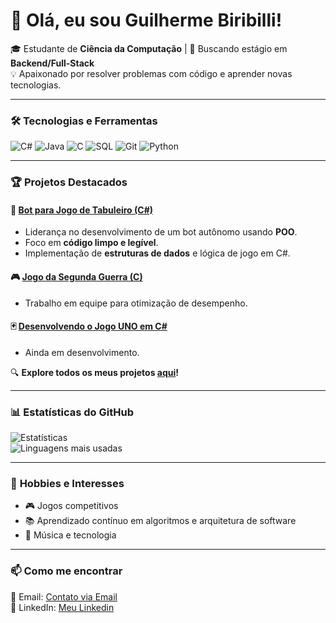 # 👋 Olá, eu sou Guilherme Biribilli!  

🎓 Estudante de **Ciência da Computação** | 🚀 Buscando estágio em **Backend/Full-Stack**  
💡 Apaixonado por resolver problemas com código e aprender novas tecnologias.  

---

### 🛠 **Tecnologias e Ferramentas**  

![C#](https://img.shields.io/badge/C%23-239120?style=for-the-badge&logo=c-sharp&logoColor=white)
![Java](https://img.shields.io/badge/Java-ED8B00?style=for-the-badge&logo=openjdk&logoColor=white)
![C](https://img.shields.io/badge/C-00599C?style=for-the-badge&logo=c&logoColor=white)
![SQL](https://img.shields.io/badge/SQL-4479A1?style=for-the-badge&logo=mysql&logoColor=white)
![Git](https://img.shields.io/badge/Git-F05032?style=for-the-badge&logo=git&logoColor=white)
![Python](https://img.shields.io/badge/Python-F05032?style=for-the-badge&logo=git&logoColor=white)

---

### 🏆 **Projetos Destacados**  

#### 🤖 [Bot para Jogo de Tabuleiro (C#)](https://github.com/ledros0/PI-3)  
- Liderança no desenvolvimento de um bot autônomo usando **POO**.  
- Foco em **código limpo e legível**.  
- Implementação de **estruturas de dados** e lógica de jogo em C#.  
#### 🎮 [Jogo da Segunda Guerra (C)](https://github.com/gbiribilli/Pi2-NA-Espanha) 
- Trabalho em equipe para otimização de desempenho.  
#### 🃏 [Desenvolvendo o Jogo UNO em C#](https://github.com/gbiribilli/UNO)
- Ainda em desenvolvimento.
  
🔍 **Explore todos os meus projetos [aqui](https://github.com/gbiribilli?tab=repositories)!**  

---

### 📊 **Estatísticas do GitHub**  

![Estatísticas](https://github-readme-stats.vercel.app/api?username=gbiribilli&show_icons=true&theme=dracula&hide_border=true)  
![Linguagens mais usadas](https://github-readme-stats.vercel.app/api/top-langs/?username=gbiribilli&layout=compact&theme=dark&hide_border=true)  

---

### 🌟 **Hobbies e Interesses**  
- 🎮 Jogos competitivos
- 📚 Aprendizado contínuo em algoritmos e arquitetura de software  
- 🎵 Música e tecnologia  

---

### 📫 **Como me encontrar**  
📧 Email: [Contato via Email](guibiribilli.g@gmail.com)  
🔗 LinkedIn: [Meu Linkedin](https://www.linkedin.com/in/guilherme-biribilli-3a4a68220/)  
